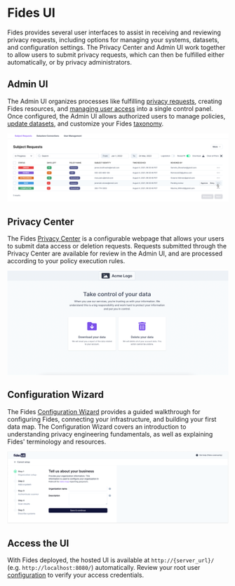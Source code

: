 # Fides UI

Fides provides several user interfaces to assist in receiving and reviewing privacy requests, including options for managing your systems, datasets, and configuration settings. The Privacy Center and Admin UI work together to allow users to submit privacy requests, which can then be fulfilled either automatically, or by privacy administrators.

## Admin UI
The Admin UI organizes processes like fulfilling [privacy requests](privacy_requests.md), creating Fides resources, and [managing user access](user_management.md) into a single control panel. Once configured, the Admin UI allows authorized users to manage policies, [update datasets](datasets.md), and customize your Fides [taxonomy](https://ethyca.github.io/fideslang/taxonomy/overview/).

![admin ui](../img/admin_ui/sr_overview.png)

## Privacy Center 
The Fides [Privacy Center](privacy_center.md) is a configurable webpage that allows your users to submit data access or deletion requests. Requests submitted through the Privacy Center are available for review in the Admin UI, and are processed according to your policy execution rules.

![privacy center](../img/admin_ui/privacy_center.png)

## Configuration Wizard
The Fides [Configuration Wizard](wizard.md) provides a guided walkthrough for configuring Fides, connecting your infrastructure, and building your first data map. The Configuration Wizard covers an introduction to understanding privacy engineering fundamentals, as well as explaining Fides' terminology and resources.

![config wizard](../img/admin_ui/admin_ui_wizard.png)

## Access the UI
With Fides deployed, the hosted UI is available at `http://{server_url}/` (e.g. `http://localhost:8080/`) automatically. Review your root user [configuration](../installation/configuration.md) to verify your access credentials.
